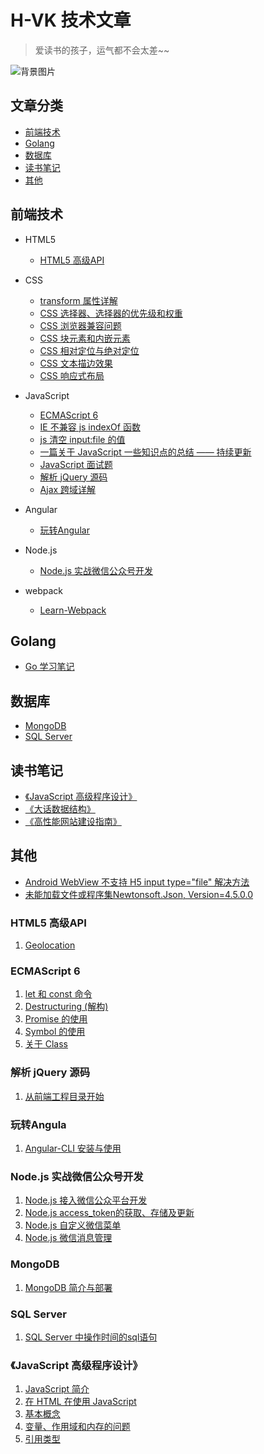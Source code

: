 # H-VK 技术文章  
> 爱读书的孩子，运气都不会太差~~ 

![背景图片](https://github.com/SilenceHVK/Articles/raw/master/assets/images/bgImages/bg2.jpg)    
 
## 文章分类  

- [前端技术](#user-content-前端技术)
- [Golang](#user-content-golang)
- [数据库](#user-content-数据库)
- [读书笔记](#user-content-读书笔记)
- [其他](#user-content-其他)  

## 前端技术 

- HTML5
	- [HTML5 高级API](#user-content-html5-高级api) 
	
- CSS
	- [transform 属性详解](https://github.com/SilenceHVK/articles/issues/10)
	- [CSS 选择器、选择器的优先级和权重](https://github.com/SilenceHVK/articles/issues/19)
	- [CSS 浏览器兼容问题](https://github.com/SilenceHVK/articles/issues/23)
	- [CSS 块元素和内嵌元素](https://github.com/SilenceHVK/articles/issues/24)
	- [CSS 相对定位与绝对定位](https://github.com/SilenceHVK/articles/issues/25)
	- [CSS 文本描边效果](https://github.com/SilenceHVK/articles/issues/32)
	- [CSS 响应式布局](https://github.com/SilenceHVK/articles/issues/36)
	
- JavaScript
	- [ECMAScript 6](#ecmascript-6)
	- [IE 不兼容 js indexOf 函数](https://github.com/SilenceHVK/articles/issues/13)
	- [js 清空 input:file 的值](https://github.com/SilenceHVK/articles/issues/14)
	- [一篇关于 JavaScript 一些知识点的总结 —— 持续更新](https://github.com/SilenceHVK/articles/issues/16)
	- [JavaScript 面试题](https://github.com/SilenceHVK/articles/issues/18)
	- [解析 jQuery 源码](#user-content-解析-jquery-源码)
	- [Ajax 跨域详解](https://github.com/SilenceHVK/articles/issues/35)
- Angular
	- [玩转Angular](#user-content-玩转angula)
- Node.js
	- [Node.js 实战微信公众号开发](#user-content-nodejs-实战微信公众号开发)	
- webpack
	- [Learn-Webpack](https://github.com/SilenceHVK/articles/issues/20)

## Golang

- [Go 学习笔记](https://github.com/SilenceHVK/articles/issues/37)

## 数据库

- [MongoDB](#mongodb)   
- [SQL Server](#sql-server)


## 读书笔记

- [《JavaScript 高级程序设计》](#javascript-高级程序设计)  
- [《大话数据结构》](https://github.com/SilenceHVK/articles/issues/38)
- [《高性能网站建设指南》](https://github.com/SilenceHVK/articles/issues/39)

## 其他

- [Android WebView 不支持 H5 input type="file" 解决方法](https://github.com/SilenceHVK/articles/issues/11)
- [未能加载文件或程序集Newtonsoft.Json, Version=4.5.0.0](https://github.com/SilenceHVK/articles/issues/12)

### HTML5 高级API

1. [Geolocation](https://github.com/SilenceHVK/articles/issues/33)

### ECMAScript 6

1. [let 和 const 命令](https://github.com/SilenceHVK/articles/issues/1)
2. [Destructuring (解构)](https://github.com/SilenceHVK/articles/issues/2)
3. [Promise 的使用](https://github.com/SilenceHVK/articles/issues/27)
4. [Symbol 的使用](https://github.com/SilenceHVK/articles/issues/28)
5. [关于 Class](https://github.com/SilenceHVK/articles/issues/30)

### 解析 jQuery 源码

1. [从前端工程目录开始](https://github.com/SilenceHVK/articles/issues/34)

### 玩转Angula

1. [Angular-CLI 安装与使用](https://github.com/SilenceHVK/articles/issues/31)

### Node.js 实战微信公众号开发

1. [Node.js 接入微信公众平台开发](https://github.com/SilenceHVK/articles/issues/4)
2. [Node.js access_token的获取、存储及更新](https://github.com/SilenceHVK/articles/issues/5)
3. [Node.js 自定义微信菜单](https://github.com/SilenceHVK/articles/issues/6)
4. [Node.js 微信消息管理](https://github.com/SilenceHVK/articles/issues/7)

### MongoDB

1. [MongoDB 简介与部署](https://github.com/SilenceHVK/articles/issues/3)

### SQL Server

1. [SQL Server 中操作时间的sql语句](https://github.com/SilenceHVK/articles/issues/17)

### 《JavaScript 高级程序设计》

1. [JavaScript 简介](https://github.com/SilenceHVK/articles/issues/8)
2. [在 HTML 在使用 JavaScript](https://github.com/SilenceHVK/articles/issues/9)
3. [基本概念](https://github.com/SilenceHVK/articles/issues/15)
4. [变量、作用域和内存的问题](https://github.com/SilenceHVK/articles/issues/22)
5. [引用类型](https://github.com/SilenceHVK/articles/issues/29)
